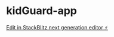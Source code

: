 # kidGuard-app

[Edit in StackBlitz next generation editor ⚡️](https://stackblitz.com/~/github.com/CrissMorrin1028/kidGuard-app)